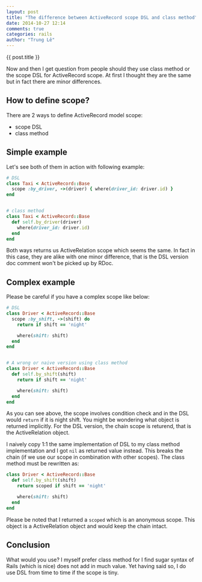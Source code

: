 ```yaml
---
layout: post
title: "The difference between ActiveRecord scope DSL and class method"
date: 2014-10-27 12:14
comments: true
categories: rails
author: "Trung Lê"
---
```


{{ post.title }}

Now and then I get question from people should they use class method or the
scope DSL for ActiveRecord scope. At first I thought they are the same but
in fact there are minor differences.

<!--more-->

## How to define scope?

There are 2 ways to define ActiveRecord model scope:

* scope DSL
* class method

## Simple example

Let's see both of them in action with following example:

```ruby
# DSL
class Taxi < ActiveRecord::Base
  scope :by_driver, ->(driver) { where(driver_id: driver.id) }
end


# class method
class Taxi < ActiveRecord::Base
  def self.by_driver(driver)
    where(driver_id: driver.id)
  end
end
```

Both ways returns us ActiveRelation scope which seems the same. In fact
in this case, they are alike with one minor difference, that is the DSL
version doc comment won't be picked up by RDoc.

## Complex example

Please be careful if you have a complex scope like below:


```ruby
# DSL
class Driver < ActiveRecord::Base
  scope :by_shift, ->(shift) do
    return if shift == 'night'

    where(shift: shift)
  end
end


# A wrong or naive version using class method
class Driver < ActiveRecord::Base
  def self.by_shift(shift)
    return if shift == 'night'

    where(shift: shift)
  end
end
```

As you can see above, the scope involves condition check and in the DSL
would `return` if it is night shift. You might be wondering what object
is returned implicitly. For the DSL version, the chain scope is returend,
that is the ActiveRelation object.

I naively copy 1:1 the same implementation of DSL to my class method implementation
and I got `nil` as returned value instead. This breaks the chain (if we use our scope in combination
with other scopes). The class method must be rewritten as:


```ruby
class Driver < ActiveRecord::Base
  def self.by_shift(shift)
    return scoped if shift == 'night'

    where(shift: shift)
  end
end
```

Please be noted that I returned a `scoped` which is an anonymous scope. This object
is a ActiveRelation object and would keep the chain intact.

## Conclusion

What would you use? I myself prefer class method for I find sugar syntax of Rails (which
is nice) does not add in much value. Yet having said so, I do use DSL from time to time
if the scope is tiny.